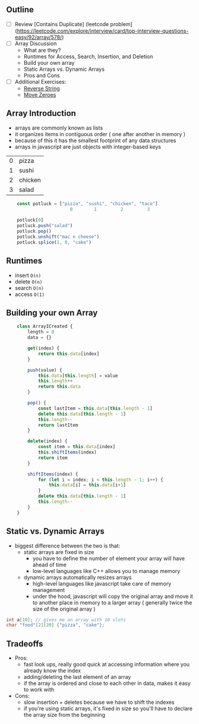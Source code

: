 ## Outline
- [ ] Review [Contains Duplicate] (leetcode problem](https://leetcode.com/explore/interview/card/top-interview-questions-easy/92/array/578/)
- [ ] Array Discussion
    - What are they? 
    - Runtimes for Access, Search, Insertion, and Deletion
    - Build your own array  
    - Static Arrays vs. Dynamic Arrays 
    - Pros and Cons 
- [ ] Additional Exercises: 
    - [Reverse String](https://leetcode.com/explore/interview/card/top-interview-questions-easy/127/strings/879/)
    - [Move Zeroes](https://leetcode.com/explore/interview/card/top-interview-questions-easy/92/array/567/)


## Array Introduction 
- arrays are commonly known as lists
- it organizes items in contiguous order ( one after another in memory )
- because of this it has the smallest footprint of any data structures
- arrays in javascript are just objects with integer-based keys

|   |           |   
| - | --------- |
| 0 | pizza     |
| 1 | sushi     |
| 2 | chicken   |
| 3 | salad     |

```js
    const potluck = ["pizza", "sushi", "chicken", "taco"]
                        0        1         2         3
    
    potluck[0] 
    potluck.push("salad") 
    potluck.pop() 
    potluck.unshift("mac n cheese") 
    potluck.splice(1, 0, "cake") 
```
## Runtimes
- insert `O(n)`
- delete `O(n)`
- search `O(n)`
- access `O(1)`

## Building your own Array 
```javascript 
    class ArrayICreated {
        length = 0
        data = {}

        get(index) {
            return this.data[index]
        }

        push(value) {
            this.data[this.length] = value
            this.length++
            return this.data
        }

        pop() {
            const lastItem = this.data[this.length - 1]
            delete this.data[this.length - 1]
            this.length-- 
            return lastItem
        }

        delete(index) {
            const item = this.data[index]
            this.shiftItems(index)
            return item
        }

        shiftItems(index) {
            for (let i = index; i < this.length - 1; i++) {
                this.data[i] = this.data[i+1]
            }
            delete this.data[this.length - 1]
            this.length--
        }
    }
``` 
## Static vs. Dynamic Arrays
- biggest difference between the two is that: 
    - static arrays are fixed in size
        - you have to define the number of element your array will have ahead of time
        - low-level languages like C++ allows you to manage memory
    - dynamic arrays automatically resizes arrays 
        - high-level languages like javascript take care of memory management 
        - under the hood, javascript will copy the original array and move it to another place in memory to a larger array ( generally twice the size of the original array )
```C++
int a[10]; // gives me an array with 10 slots
char "food"[2][20] {"pizza", "cake"};
```
## Tradeoffs
- Pros: 
    - fast look ups, really good quick at accessing information where you already know the index 
    - adding/deleting the last element of an array 
    - if the array is ordered and close to each other in data, makes it easy to work with
- Cons: 
    - slow insertion + deletes because we have to shift the indexes 
    - if you're using static arrays, it's fixed in size so you'll have to declare the array size from the beginning 

